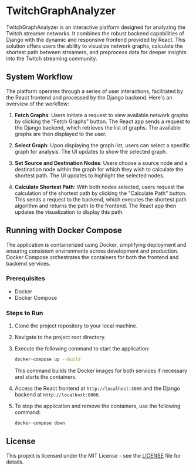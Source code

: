 # TwitchGraphAnalyzer

TwitchGraphAnalyzer is an interactive platform designed for analyzing the Twitch streamer networks. It combines the robust backend capabilities of Django with the dynamic and responsive frontend provided by React. This solution offers users the ability to visualize network graphs, calculate the shortest path between streamers, and preprocess data for deeper insights into the Twitch streaming community.

## System Workflow

The platform operates through a series of user interactions, facilitated by the React frontend and processed by the Django backend. Here's an overview of the workflow:

1. **Fetch Graphs**: Users initiate a request to view available network graphs by clicking the "Fetch Graphs" button. The React app sends a request to the Django backend, which retrieves the list of graphs. The available graphs are then displayed to the user.

2. **Select Graph**: Upon displaying the graph list, users can select a specific graph for analysis. The UI updates to show the selected graph.

3. **Set Source and Destination Nodes**: Users choose a source node and a destination node within the graph for which they wish to calculate the shortest path. The UI updates to highlight the selected nodes.

4. **Calculate Shortest Path**: With both nodes selected, users request the calculation of the shortest path by clicking the "Calculate Path" button. This sends a request to the backend, which executes the shortest path algorithm and returns the path to the frontend. The React app then updates the visualization to display this path.

## Running with Docker Compose

The application is containerized using Docker, simplifying deployment and ensuring consistent environments across development and production. Docker Compose orchestrates the containers for both the frontend and backend services.

### Prerequisites

- Docker
- Docker Compose

### Steps to Run

1. Clone the project repository to your local machine.
2. Navigate to the project root directory.
3. Execute the following command to start the application:

    ```bash
    docker-compose up --build
    ```

    This command builds the Docker images for both services if necessary and starts the containers.

4. Access the React frontend at `http://localhost:3000` and the Django backend at `http://localhost:8000`.

5. To stop the application and remove the containers, use the following command:

    ```bash
    docker-compose down
    ```

## License

This project is licensed under the MIT License - see the [LICENSE](LICENSE.md) file for details.
